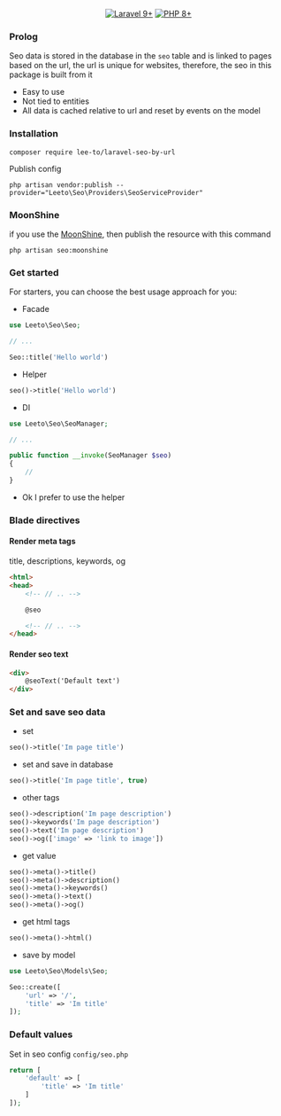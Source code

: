 <p align="center">
    <a href="https://laravel.com"><img alt="Laravel 9+" src="https://img.shields.io/badge/Laravel-9+-FF2D20?style=for-the-badge&logo=laravel"></a>
    <a href="https://laravel.com"><img alt="PHP 8+" src="https://img.shields.io/badge/PHP-8+-777BB4?style=for-the-badge&logo=php"></a>
</p>

### Prolog

Seo data is stored in the database in the `seo` table and
is linked to pages based on the url, the url is unique for websites, therefore, the seo in this package is built from it

- Easy to use
- Not tied to entities
- All data is cached relative to url and reset by events on the model

### Installation

```shell
composer require lee-to/laravel-seo-by-url
```
Publish config

```shell
php artisan vendor:publish --provider="Leeto\Seo\Providers\SeoServiceProvider"
```

### MoonShine

if you use the [MoonShine](https://moonshine.cutcode.ru), then publish the resource with this command

```shell
php artisan seo:moonshine
```

### Get started

For starters, you can choose the best usage approach for you:

- Facade
```php
use Leeto\Seo\Seo;

// ...

Seo::title('Hello world')
```

- Helper
```php
seo()->title('Hello world')
```

- DI
```php
use Leeto\Seo\SeoManager;

// ...

public function __invoke(SeoManager $seo)
{
    //
}
```


* Ok I prefer to use the helper

### Blade directives

#### Render meta tags
title, descriptions, keywords, og

```html
<html>
<head>
    <!-- // .. -->

    @seo

    <!-- // .. -->
</head>
```

#### Render seo text

```html
<div>
    @seoText('Default text')
</div>
```

### Set and save seo data

- set

```php
seo()->title('Im page title')
```

- set and save in database

```php
seo()->title('Im page title', true)
```

- other tags

```php
seo()->description('Im page description')
seo()->keywords('Im page description')
seo()->text('Im page description')
seo()->og(['image' => 'link to image'])
```

- get value

```php
seo()->meta()->title()
seo()->meta()->description()
seo()->meta()->keywords()
seo()->meta()->text()
seo()->meta()->og()
```


- get html tags

```php
seo()->meta()->html()
```

- save by model

```php
use Leeto\Seo\Models\Seo;

Seo::create([
    'url' => '/',
    'title' => 'Im title'
]);
```

### Default values

Set in seo config `config/seo.php`

```php
return [
    'default' => [
        'title' => 'Im title'
    ]
]);
```
